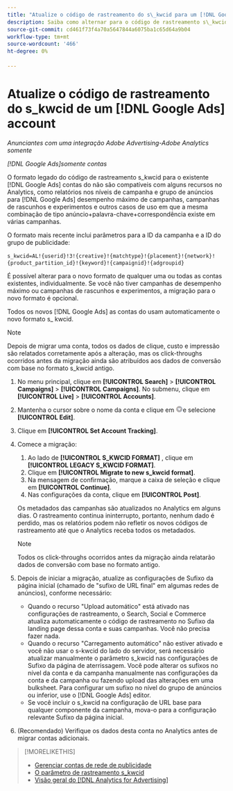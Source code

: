 ```yaml
---
title: "Atualize o código de rastreamento do s\_kwcid para um [!DNL Google Ads] account"
description: Saiba como alternar para o código de rastreamento s\_kwcid mais recente para um [!DNL Google Ads] conta.
source-git-commit: cd461f73f4a70a5647844a6075ba1c65d64a9b04
workflow-type: tm+mt
source-wordcount: '466'
ht-degree: 0%

---
```


# Atualize o código de rastreamento do s\_kwcid de um [!DNL Google Ads] account

*Anunciantes com uma integração Adobe Advertising-Adobe Analytics somente*

*[!DNL Google Ads]somente contas*

O formato legado do código de rastreamento s\_kwcid para o existente [!DNL Google Ads] contas do não são compatíveis com alguns recursos no Analytics, como relatórios nos níveis de campanha e grupo de anúncios para [!DNL Google Ads] desempenho máximo de campanhas, campanhas de rascunhos e experimentos e outros casos de uso em que a mesma combinação de tipo anúncio+palavra-chave+correspondência existe em várias campanhas.

O formato mais recente inclui parâmetros para a ID da campanha e a ID do grupo de publicidade:

```
s_kwcid=AL!{userid}!3!{creative}!{matchtype}!{placement}!{network}!{product_partition_id}!{keyword}!{campaignid}!{adgroupid}
```

É possível alterar para o novo formato de qualquer uma ou todas as contas existentes, individualmente. Se você não tiver campanhas de desempenho máximo ou campanhas de rascunhos e experimentos, a migração para o novo formato é opcional.

Todos os novos [!DNL Google Ads] as contas do usam automaticamente o novo formato s\_ kwcid.

>[!NOTE]
>
>Depois de migrar uma conta, todos os dados de clique, custo e impressão são relatados corretamente após a alteração, mas os click-throughs ocorridos antes da migração ainda são atribuídos aos dados de conversão com base no formato s\_kwcid antigo.

1. No menu principal, clique em **[!UICONTROL Search]** \> **[!UICONTROL Campaigns]** \> **[!UICONTROL Campaigns]**. No submenu, clique em **[!UICONTROL Live]** \> **[!UICONTROL Accounts]**.
1. Mantenha o cursor sobre o nome da conta e clique em ![ícone de seta suspensa](/help/search-social-commerce/assets/arrow-dropdown-menu.png)e selecione **[!UICONTROL Edit]**.
1. Clique em **[!UICONTROL Set Account Tracking]**.
1. Comece a migração:

   1. Ao lado de **[!UICONTROL S_KWCID FORMAT]** , clique em **[!UICONTROL LEGACY S_KWCID FORMAT]**.
   1. Clique em **[!UICONTROL Migrate to new s_kwcid format]**.
   1. Na mensagem de confirmação, marque a caixa de seleção e clique em **[!UICONTROL Continue]**.
   1. Nas configurações da conta, clique em **[!UICONTROL Post]**.

   Os metadados das campanhas são atualizados no Analytics em alguns dias. O rastreamento continua ininterrupto, portanto, nenhum dado é perdido, mas os relatórios podem não refletir os novos códigos de rastreamento até que o Analytics receba todos os metadados.

   >[!NOTE]
   >
   >Todos os click-throughs ocorridos antes da migração ainda relatarão dados de conversão com base no formato antigo.

1. Depois de iniciar a migração, atualize as configurações de Sufixo da página inicial (chamado de &quot;sufixo de URL final&quot; em algumas redes de anúncios), conforme necessário:

   * Quando o recurso &quot;Upload automático&quot; está ativado nas configurações de rastreamento, o Search, Social e Commerce atualiza automaticamente o código de rastreamento no Sufixo da landing page dessa conta e suas campanhas. Você não precisa fazer nada.
   * Quando o recurso &quot;Carregamento automático&quot; não estiver ativado e você não usar o s-kwcid do lado do servidor, será necessário atualizar manualmente o parâmetro s\_kwcid nas configurações de Sufixo da página de aterrissagem. Você pode alterar os sufixos no nível da conta e da campanha manualmente nas configurações da conta e da campanha ou fazendo upload das alterações em uma bulksheet. Para configurar um sufixo no nível do grupo de anúncios ou inferior, use o [!DNL Google Ads] editor.
   * Se você incluir o s\_kwcid na configuração de URL base para qualquer componente da campanha, mova-o para a configuração relevante Sufixo da página inicial.

1. (Recomendado) Verifique os dados desta conta no Analytics antes de migrar contas adicionais.

>[!MORELIKETHIS]
>
>* [Gerenciar contas de rede de publicidade](ad-network-account-manage.md)
>* [O parâmetro de rastreamento s_kwcid](/help/search-social-commerce/tracking/skwcid-tracking-parameter.md)
>* [Visão geral do [!DNL Analytics for Advertising]](https://experienceleague.adobe.com/docs/advertising/integrations/home.html)

